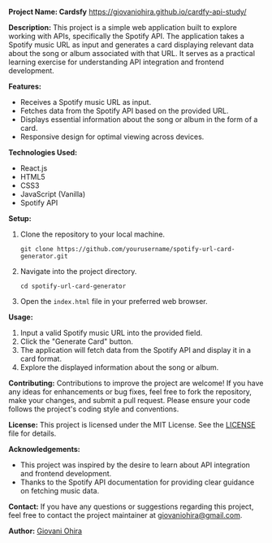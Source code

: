 **Project Name: Cardsfy**
https://giovaniohira.github.io/cardfy-api-study/

**Description:**
This project is a simple web application built to explore working with APIs, specifically the Spotify API. The application takes a Spotify music URL as input and generates a card displaying relevant data about the song or album associated with that URL. It serves as a practical learning exercise for understanding API integration and frontend development.

**Features:**
- Receives a Spotify music URL as input.
- Fetches data from the Spotify API based on the provided URL.
- Displays essential information about the song or album in the form of a card.
- Responsive design for optimal viewing across devices.

**Technologies Used:**
- React.js
- HTML5
- CSS3
- JavaScript (Vanilla)
- Spotify API

**Setup:**
1. Clone the repository to your local machine.
   ```
   git clone https://github.com/yourusername/spotify-url-card-generator.git
   ```
2. Navigate into the project directory.
   ```
   cd spotify-url-card-generator
   ```
3. Open the `index.html` file in your preferred web browser.

**Usage:**
1. Input a valid Spotify music URL into the provided field.
2. Click the "Generate Card" button.
3. The application will fetch data from the Spotify API and display it in a card format.
4. Explore the displayed information about the song or album.

**Contributing:**
Contributions to improve the project are welcome! If you have any ideas for enhancements or bug fixes, feel free to fork the repository, make your changes, and submit a pull request. Please ensure your code follows the project's coding style and conventions.

**License:**
This project is licensed under the MIT License. See the [LICENSE](LICENSE) file for details.

**Acknowledgements:**
- This project was inspired by the desire to learn about API integration and frontend development.
- Thanks to the Spotify API documentation for providing clear guidance on fetching music data.

**Contact:**
If you have any questions or suggestions regarding this project, feel free to contact the project maintainer at [giovaniohira@gmail.com](mailto:giovaniohira@gmail.com).

**Author:**
[Giovani Ohira](https://github.com/giovaniohira)
